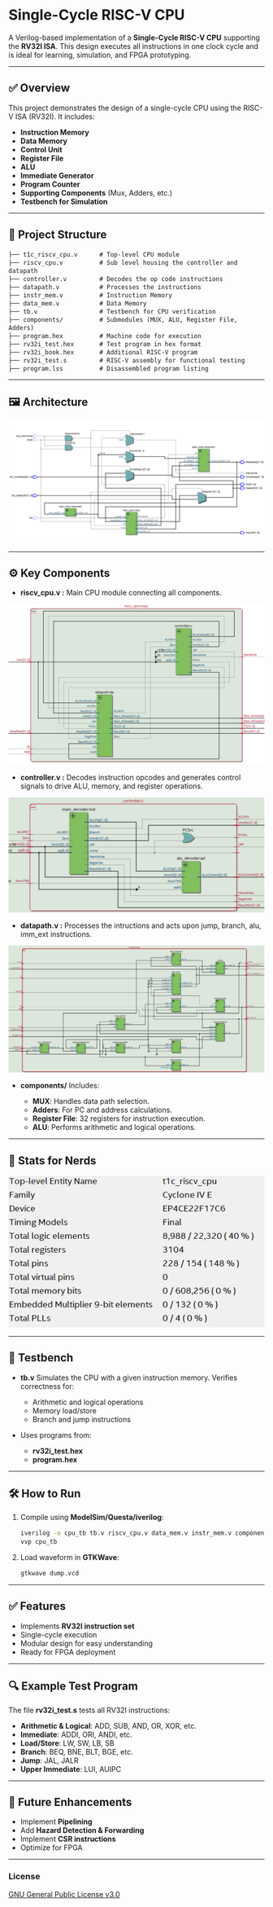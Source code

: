 # Single-Cycle RISC-V CPU

A Verilog-based implementation of a **Single-Cycle RISC-V CPU** supporting the **RV32I ISA**. This design executes all instructions in one clock cycle and is ideal for learning, simulation, and FPGA prototyping.

---

## ✅ **Overview**

This project demonstrates the design of a single-cycle CPU using the RISC-V ISA (RV32I). It includes:

* **Instruction Memory**
* **Data Memory**
* **Control Unit**
* **Register File**
* **ALU**
* **Immediate Generator**
* **Program Counter**
* **Supporting Components** (Mux, Adders, etc.)
* **Testbench for Simulation**

---

## 📂 **Project Structure**

```
├── t1c_riscv_cpu.v      # Top-level CPU module
├── riscv_cpu.v          # Sub level housing the controller and datapath
├── controller.v         # Decodes the op code instructions
├── datapath.v           # Processes the instructions
├── instr_mem.v          # Instruction Memory
├── data_mem.v           # Data Memory
├── tb.v                 # Testbench for CPU verification
├── components/          # Submodules (MUX, ALU, Register File, Adders)
├── program.hex          # Machine code for execution
├── rv32i_test.hex       # Test program in hex format
├── rv32i_book.hex       # Additional RISC-V program
├── rv32i_test.s         # RISC-V assembly for functional testing
├── program.lss          # Disassembled program listing
```

---

## 🖼 **Architecture**

![TOP MODULE](images/top_module.png)

---

## ⚙️ **Key Components**

* **riscv\_cpu.v :**
 Main CPU module connecting all components.

![CPU Block](images/cpu.png)

* **controller.v :**
 Decodes instruction opcodes and generates control signals to drive ALU, memory, and register operations.

![controller](images/controller.png)

* **datapath.v :**
 Processes the intructions and acts upon jump, branch, alu, imm_ext instructions.

![datapath](images/datapath.png)

* **components/**
  Includes:

  * **MUX**: Handles data path selection.
  * **Adders**: For PC and address calculations.
  * **Register File**: 32 registers for instruction execution.
  * **ALU**: Performs arithmetic and logical operations.

---

## 📸 **Stats for Nerds**

<p align="center">
  <img src="images/stats.png" alt="Stats" />
</p>

---

## 🧪 **Testbench**

* **tb.v**
  Simulates the CPU with a given instruction memory. Verifies correctness for:

  * Arithmetic and logical operations
  * Memory load/store
  * Branch and jump instructions
* Uses programs from:

  * **rv32i\_test.hex**
  * **program.hex**

---

## 🛠 **How to Run**

1. Compile using **ModelSim/Questa/iverilog**:

   ```bash
   iverilog -o cpu_tb tb.v riscv_cpu.v data_mem.v instr_mem.v components/*.v
   vvp cpu_tb
   ```
2. Load waveform in **GTKWave**:

   ```bash
   gtkwave dump.vcd
   ```

---

## ✅ **Features**

* Implements **RV32I instruction set**
* Single-cycle execution
* Modular design for easy understanding
* Ready for FPGA deployment

---

## 🔍 **Example Test Program**

The file **rv32i\_test.s** tests all RV32I instructions:

* **Arithmetic & Logical**: ADD, SUB, AND, OR, XOR, etc.
* **Immediate**: ADDI, ORI, ANDI, etc.
* **Load/Store**: LW, SW, LB, SB
* **Branch**: BEQ, BNE, BLT, BGE, etc.
* **Jump**: JAL, JALR
* **Upper Immediate**: LUI, AUIPC

---

## 🚀 **Future Enhancements**

* Implement **Pipelining**
* Add **Hazard Detection & Forwarding**
* Implement **CSR instructions**
* Optimize for FPGA

---

### **License**

[GNU General Public License v3.0](LICENSE)
